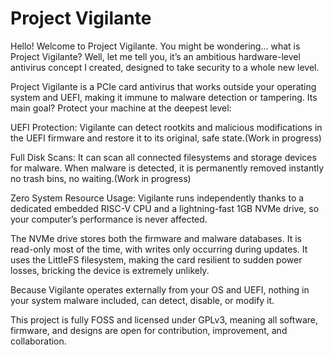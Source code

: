 # Project Vigilante

Hello! Welcome to Project Vigilante. You might be wondering… what is Project Vigilante? Well, let me tell you, it’s an ambitious hardware-level antivirus concept I created, designed to take security to a whole new level.

Project Vigilante is a PCIe card antivirus that works outside your operating system and UEFI, making it immune to malware detection or tampering. Its main goal? Protect your machine at the deepest level:

UEFI Protection: Vigilante can detect rootkits and malicious modifications in the UEFI firmware and restore it to its original, safe state.(Work in progress)

Full Disk Scans: It can scan all connected filesystems and storage devices for malware. When malware is detected, it is permanently removed instantly no trash bins, no waiting.(Work in progress)

Zero System Resource Usage: Vigilante runs independently thanks to a dedicated embedded RISC-V CPU and a lightning-fast 1GB NVMe drive, so your computer’s performance is never affected.


The NVMe drive stores both the firmware and malware databases. It is read-only most of the time, with writes only occurring during updates. It uses the LittleFS filesystem, making the card resilient to sudden power losses, bricking the device is extremely unlikely.

Because Vigilante operates externally from your OS and UEFI, nothing in your system malware included, can detect, disable, or modify it.

This project is fully FOSS and licensed under GPLv3, meaning all software, firmware, and designs are open for contribution, improvement, and collaboration.
